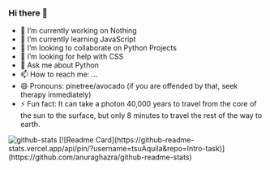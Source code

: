 ### Hi there 👋

- 🔭 I’m currently working on Nothing
- 🌱 I’m currently learning JavaScript
- 👯 I’m looking to collaborate on Python Projects
- 🤔 I’m looking for help with CSS
- 💬 Ask me about Python
- 📫 How to reach me: ...
- 😄 Pronouns: pinetree/avocado (if you are offended by that, seek therapy immediately)
- ⚡ Fun fact: It can take a photon 40,000 years to travel from the core of the sun to the surface, but only 8 minutes to travel the rest of the way to earth.

<tr><td>
  <img src=https://github-readme-stats.vercel.app/api?username=tsuAquila&count_private=true&include_all_commits=true&show_icons=true&theme=dark alt=github-stats>
</td><td>
[![Readme Card](https://github-readme-stats.vercel.app/api/pin/?username=tsuAquila&repo=Intro-task)](https://github.com/anuraghazra/github-readme-stats)
